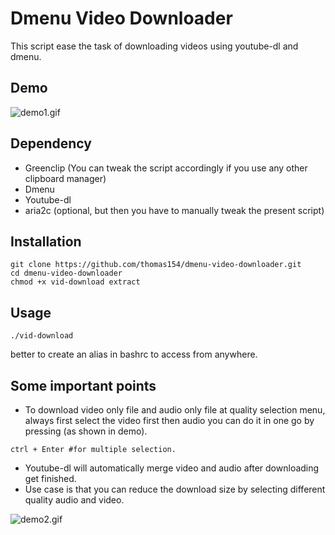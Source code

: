 # Dmenu Video Downloader
This script ease the task of downloading videos using youtube-dl and dmenu.

## Demo
![demo1.gif](https://raw.githubusercontent.com/thomas154/gifs-for-repositories/master/dmenu-downloader-gif/demo1.gif)

## Dependency
+ Greenclip (You can tweak the script accordingly if you use any other clipboard manager)
+ Dmenu
+ Youtube-dl
+ aria2c (optional, but then you have to manually tweak the present script)

## Installation
```
git clone https://github.com/thomas154/dmenu-video-downloader.git
cd dmenu-video-downloader
chmod +x vid-download extract
```
## Usage
```
./vid-download
```
better to create an alias in bashrc to access from anywhere.

## Some important points
+ To download video only file and audio only file at quality selection menu, always first select the video first then audio you can do it in one go by pressing (as shown in demo).
```
ctrl + Enter #for multiple selection.
```
+ Youtube-dl will automatically merge video and audio after downloading get finished.
+ Use case is that you can reduce the download size by selecting different quality audio and video.


![demo2.gif](https://raw.githubusercontent.com/thomas154/gifs-for-repositories/master/dmenu-downloader-gif/demo2.gif)

